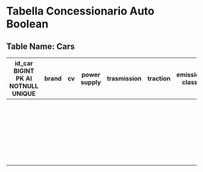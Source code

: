 # Tabella Concessionario Auto Boolean

## Table Name: Cars

|id_car BIGINT PK AI NOTNULL UNIQUE | brand | cv | power supply | trasmission | traction | emission class | color |
|-------|-------|----|--------------|-------------|----------|----------------|-------|
|       |       |    |              |             |          |                |       |
|       |       |    |              |             |          |                |       |
|       |       |    |              |             |          |                |       |
|       |       |    |              |             |          |                |       |
|       |       |    |              |             |          |                |       |
|       |       |    |              |             |          |                |       |
|       |       |    |              |             |          |                |       |
|       |       |    |              |             |          |                |       |
|       |       |    |              |             |          |                |       |
|       |       |    |              |             |          |                |       |
|       |       |    |              |             |          |                |       | 
|       |       |    |              |             |          |                |       |
|       |       |    |              |             |          |                |       |
|       |       |    |              |             |          |                |       |
|       |       |    |              |             |          |                |       |
|       |       |    |              |             |          |                |       |
|       |       |    |              |             |          |                |       |
|       |       |    |              |             |          |                |       |
|       |       |    |              |             |          |                |       |
|       |       |    |              |             |          |                |       |
|       |       |    |              |             |          |                |       |
|       |       |    |              |             |          |                |       |
|       |       |    |              |             |          |                |       |
|       |       |    |              |             |          |                |       |
|       |       |    |              |             |          |                |       |
|       |       |    |              |             |          |                |       |
|       |       |    |              |             |          |                |       |
|       |       |    |              |             |          |                |       |
|       |       |    |              |             |          |                |       |